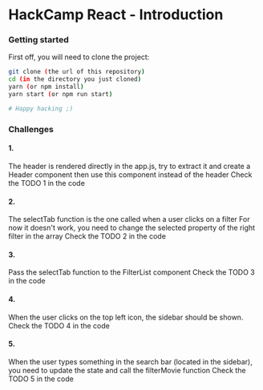 # HackCamp React - Introduction

### Getting started

First off, you will need to clone the project:
```bash
git clone (the url of this repository)
cd (in the directory you just cloned)
yarn (or npm install)
yarn start (or npm run start)

# Happy hacking ;)
```


### Challenges

#### 1.
The header is rendered directly in the app.js,
try to extract it and create a Header component then use this component instead of the header
Check the TODO 1 in the code

#### 2.
The selectTab function is the one called when a user clicks on a filter
For now it doesn't work, you need to change the selected property of the right filter in the array
Check the TODO 2 in the code

#### 3.
Pass the selectTab function to the FilterList component
Check the TODO 3 in the code

#### 4.
When the user clicks on the top left icon, the sidebar should be shown.
Check the TODO 4 in the code

#### 5.
When the user types something in the search bar (located in the sidebar), you need to update the state
and call the filterMovie function
Check the TODO 5 in the code